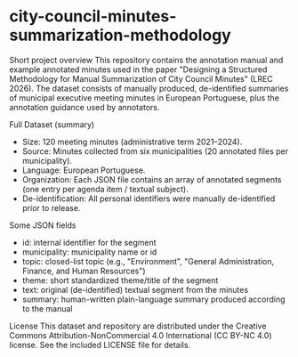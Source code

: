 # city-council-minutes-summarization-methodology

Short project overview
This repository contains the annotation manual and example annotated minutes used in the paper "Designing a Structured Methodology for Manual Summarization of City Council Minutes" (LREC 2026). The dataset consists of manually produced, de-identified summaries of municipal executive meeting minutes in European Portuguese, plus the annotation guidance used by annotators.

Full Dataset (summary)
- Size: 120 meeting minutes (administrative term 2021–2024).
- Source: Minutes collected from six municipalities (20 annotated files per municipality).
- Language: European Portuguese.
- Organization:  Each JSON file contains an array of annotated segments (one entry per agenda item / textual subject).
- De-identification: All personal identifiers were manually de-identified prior to release.

Some JSON fields 
- id: internal identifier for the segment
- municipality: municipality name or id
- topic: closed-list topic (e.g., "Environment", "General Administration, Finance, and Human Resources")
- theme: short standardized theme/title of the segment
- text: original (de-identified) textual segment from the minutes
- summary: human-written plain-language summary produced according to the manual

License
This dataset and repository are distributed under the Creative Commons Attribution-NonCommercial 4.0 International (CC BY-NC 4.0) license. See the included LICENSE file for details.
